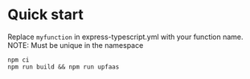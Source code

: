 # Quick start

Replace `myfunction` in express-typescript.yml with your function name.  
NOTE: Must be unique in the namespace

```
npm ci
npm run build && npm run upfaas
```

